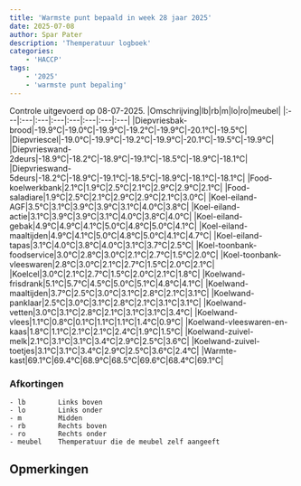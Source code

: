 ```yaml
---
title: 'Warmste punt bepaald in week 28 jaar 2025'
date: 2025-07-08
author: Spar Pater
description: 'Themperatuur logboek'
categories:
    - 'HACCP'
tags:
    - '2025'
    - 'warmste punt bepaling'
---
```

Controle uitgevoerd op 08-07-2025.
|Omschrijving|lb|rb|m|lo|ro|meubel|
|:---|:---|:---|:---|:---|:---|:---|:---|
|Diepvriesbak-brood|-19.9°C|-19.0°C|-19.9°C|-19.2°C|-19.9°C|-20.1°C|-19.5°C|
|Diepvriescel|-19.0°C|-19.9°C|-19.2°C|-19.9°C|-20.1°C|-19.5°C|-19.9°C|
|Diepvrieswand-2deurs|-18.9°C|-18.2°C|-18.9°C|-19.1°C|-18.5°C|-18.9°C|-18.1°C|
|Diepvrieswand-5deurs|-18.2°C|-18.9°C|-19.1°C|-18.5°C|-18.9°C|-18.1°C|-18.1°C|
|Food-koelwerkbank|2.1°C|1.9°C|2.5°C|2.1°C|2.9°C|2.9°C|2.1°C|
|Food-saladiare|1.9°C|2.5°C|2.1°C|2.9°C|2.9°C|2.1°C|3.0°C|
|Koel-eiland-AGF|3.5°C|3.1°C|3.9°C|3.9°C|3.1°C|4.0°C|3.8°C|
|Koel-eiland-actie|3.1°C|3.9°C|3.9°C|3.1°C|4.0°C|3.8°C|4.0°C|
|Koel-eiland-gebak|4.9°C|4.9°C|4.1°C|5.0°C|4.8°C|5.0°C|4.1°C|
|Koel-eiland-maaltijden|4.9°C|4.1°C|5.0°C|4.8°C|5.0°C|4.1°C|4.7°C|
|Koel-eiland-tapas|3.1°C|4.0°C|3.8°C|4.0°C|3.1°C|3.7°C|2.5°C|
|Koel-toonbank-foodservice|3.0°C|2.8°C|3.0°C|2.1°C|2.7°C|1.5°C|2.0°C|
|Koel-toonbank-vleeswaren|2.8°C|3.0°C|2.1°C|2.7°C|1.5°C|2.0°C|2.1°C|
|Koelcel|3.0°C|2.1°C|2.7°C|1.5°C|2.0°C|2.1°C|1.8°C|
|Koelwand-frisdrank|5.1°C|5.7°C|4.5°C|5.0°C|5.1°C|4.8°C|4.1°C|
|Koelwand-maaltijden|3.7°C|2.5°C|3.0°C|3.1°C|2.8°C|2.1°C|3.1°C|
|Koelwand-panklaar|2.5°C|3.0°C|3.1°C|2.8°C|2.1°C|3.1°C|3.1°C|
|Koelwand-vetten|3.0°C|3.1°C|2.8°C|2.1°C|3.1°C|3.1°C|3.4°C|
|Koelwand-vlees|1.1°C|0.8°C|0.1°C|1.1°C|1.1°C|1.4°C|0.9°C|
|Koelwand-vleeswaren-en-kaas|1.8°C|1.1°C|2.1°C|2.1°C|2.4°C|1.9°C|1.5°C|
|Koelwand-zuivel-melk|2.1°C|3.1°C|3.1°C|3.4°C|2.9°C|2.5°C|3.6°C|
|Koelwand-zuivel-toetjes|3.1°C|3.1°C|3.4°C|2.9°C|2.5°C|3.6°C|2.4°C|
|Warmte-kast|69.1°C|69.4°C|68.9°C|68.5°C|69.6°C|68.4°C|69.1°C|

### Afkortingen
    - lb        Links boven
    - lo        Links onder
    - m         Midden
    - rb        Rechts boven
    - ro        Rechts onder
    - meubel    Themperatuur die de meubel zelf aangeeft

## Opmerkingen



